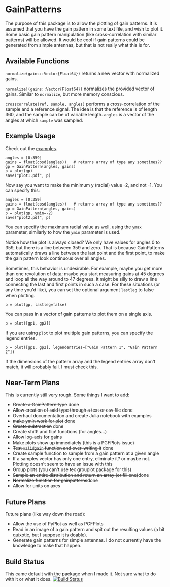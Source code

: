 # GainPatterns

The purpose of this package is to allow the plotting of gain patterns. It is assumed that you have the gain pattern in some text file, and wish to plot it. Some basic gain pattern manipulation (like cross-correlation with similar patterns) will be allowed. It would be cool if gain patterns could be generated from simple antennas, but that is not really what this is for.

## Available Functions
`normalize(gains::Vector{Float64})` returns a new vector with normalized gains.

`normalize!(gains::Vector{Float64})` normalizes the provided vector of gains. Similar to `normalize`, but more memory conscious.

`crosscorrelate(ref, sample, angles)` performs a cross-correlation of the sample and a reference signal. The idea is that the reference is of length 360, and the sample can be of variable length. `angles` is a vector of the angles at which `sample` was sampled.


## Example Usage
Check out the [examples](http://nbviewer.ipython.org/github/dressel/GainPatterns.jl/blob/master/doc/GainPatterns.ipynb).

```
angles = [0:359]
gains = float(cosd(angles))   # returns array of type any sometimes??
gp = GainPattern(angles, gains)
p = plot(gp)
save("plot1.pdf", p)
```
Now say you want to make the minimum y (radial) value -2, and not -1. You can specify this:
```
angles = [0:359]
gains = float(cosd(angles))   # returns array of type any sometimes??
gp = GainPattern(angles, gains)
p = plot(gp, ymin=-2)
save("plot2.pdf", p)
```
You can specify the maximum radial value as well, using the `ymax` parameter, similarly to how the `ymin` parameter is used.

Notice how the plot is always closed? We only have values for angles 0 to 359, but there is a line between 359 and zero. That is because GainPatterns automatically draws a line between the last point and the first point, to make the gain pattern look continuous over all angles.

Sometimes, this behavior is undesirable. For example, maybe you get more than one revolution of data; maybe you start measuring gains at 45 degrees and loop all the way around to 47 degrees. It might be silly to draw a line connecting the last and first points in such a case. For these situations (or any time you'd like), you can set the optional argument `lastleg` to false when plotting.
```
p = plot(gp, lastleg=false)
```
You can pass in a vector of gain patterns to plot them on a single axis.
```
p = plot([gp1, gp2])
```
If you are using `plot` to plot multiple gain patterns, you can specify the legend entries.
```
p = plot([gp1, gp2], legendentries=["Gain Pattern 1", "Gain Pattern 2"])
```
If the dimensions of the pattern array and the legend entries array don't match, it will probably fail. I must check this.

## Near-Term Plans
This is currently still very rough. Some things I want to add:
* ~~Create a GainPattern type~~ done
* ~~Allow creation of said type through a text or csv file~~ done
* Overhaul documentation and create Julia notebook with examples
* ~~make ymin work for plot~~ done
* ~~Create subtraction~~ done
* Create shift! and flip! functions (for angles...)
* Allow log-axis for gains
* Make plots show up immediately (this is a PGFPlots issue)
* ~~Test `validgain` function and over-writing it~~ done
* Create sample function to sample from a gain pattern at a given angle
* If a samples vector has only one entry, eliminate it? or maybe not. Plotting doesn't seem to have an issue with this
* Group plots (you can't use tex grouplot package for this)
* ~~Sample an entire distribution and return an array (or fill one)~~done
* ~~Normalize function for gainpatterns~~done
* Allow for units on axes

## Future Plans
Future plans (like way down the road):
* Allow the use of PyPlot as well as PGFPlots
* Read in an image of a gain pattern and spit out the resulting values (a bit quixotic, but I suppose it is doable).
* Generate gain patterns for simple antennas. I do not currently have the knowledge to make that happen.

## Build Status
This came default with the package when I made it. Not sure what to do with it or what it does.
[![Build Status](https://travis-ci.org/dressel/GainPatterns.jl.svg?branch=master)](https://travis-ci.org/dressel/GainPatterns.jl)
